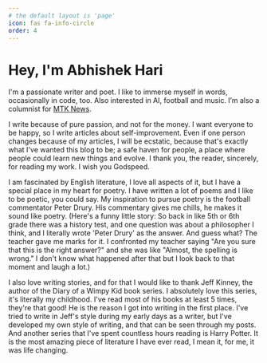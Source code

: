 ```yaml
---
# the default layout is 'page'
icon: fas fa-info-circle
order: 4
---
```


# Hey, I'm Abhishek Hari

I'm a passionate writer and poet. I like to immerse myself in words, occasionally in code, too. Also interested in AI, football and music. I’m also a columnist for [MTK News](https://mtknews.studio/author/abhishek).

I write because of pure passion, and not for the money. I want everyone to be happy, so I write articles about self-improvement. Even if one person changes because of my articles, I will be ecstatic, because that's exactly what I've wanted this blog to be; a safe haven for people, a place where people could learn new things and evolve. I thank you, the reader, sincerely, for reading my work. I wish you Godspeed.

I am fascinated by English literature, I love all aspects of it, but I have a special place in my heart for poetry. I have written a lot of poems and I like to be poetic, you could say. My inspiration to pursue poetry is the football commentator Peter Drury. His commentary gives me chills, he makes it sound like poetry. (Here's a funny little story: So back in like 5th or 6th grade there was a history test, and one question was about a philosopher I think, and I literally wrote 'Peter Drury' as the answer. And guess what? The teacher gave me marks for it. I confronted my teacher saying "Are you sure that this is the right answer?" and she was like "Almost, the spelling is wrong." I don't know what happened after that but I look back to that moment and laugh a lot.)

I also love writing stories, and for that I would like to thank Jeff Kinney, the author of the Diary of a Wimpy Kid book series. I absolutely love this series, it's literally my childhood. I've read most of his books at least 5 times, they're that good! He is the reason I got into writing in the first place. I've tried to write in Jeff's style during my early days as a writer, but I've developed my own style of writing, and that can be seen through my posts. And another series that I've spent countless hours reading is Harry Potter. It is the most amazing piece of literature I have ever read, I mean it, for me, it was life changing.
